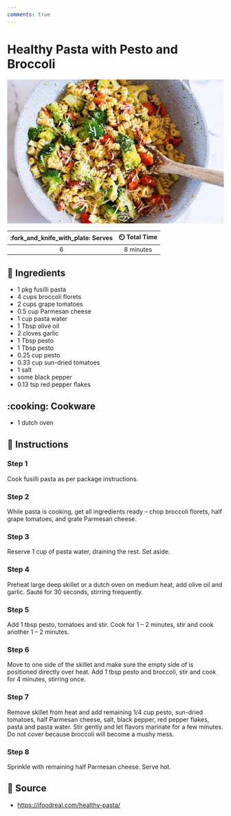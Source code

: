 ```yaml
---
comments: true
---
```

# Healthy Pasta with Pesto and Broccoli

![Healthy Pasta with Pesto and Broccoli](../assets/images/healthy-pasta-with-pesto-and-broccoli.jpg)

| :fork_and_knife_with_plate: Serves | :timer_clock: Total Time |
|:----------------------------------:|:-----------------------: |
| 6 | 8 minutes |

## :salt: Ingredients

- 1 pkg fusilli pasta
- 4 cups broccoli florets
- 2 cups grape tomatoes
- 0.5 cup Parmesan cheese
- 1 cup pasta water
- 1 Tbsp olive oil
- 2 cloves garlic
- 1 Tbsp pesto
- 1 Tbsp pesto
- 0.25 cup pesto
- 0.33 cup sun-dried tomatoes
- 1 salt
- some black pepper
- 0.13 tsp red pepper flakes

## :cooking: Cookware

- 1 dutch oven

## :pencil: Instructions

### Step 1

Cook fusilli pasta as per package instructions.

### Step 2

While pasta is cooking, get all ingredients ready – chop broccoli florets, half grape tomatoes, and grate Parmesan
cheese.

### Step 3

Reserve 1 cup of pasta water, draining the rest. Set aside.

### Step 4

Preheat large deep skillet or a dutch oven on medium heat, add olive oil and garlic. Sauté for 30 seconds, stirring
frequently.

### Step 5

Add 1 tbsp pesto, tomatoes and stir. Cook for 1 – 2 minutes, stir and cook another 1 – 2 minutes.

### Step 6

Move to one side of the skillet and make sure the empty side of is positioned directly over heat. Add 1 tbsp pesto and
broccoli, stir and cook for 4 minutes, stirring once.

### Step 7

Remove skillet from heat and add remaining 1/4 cup pesto, sun-dried tomatoes, half Parmesan cheese, salt, black pepper,
red pepper flakes, pasta and pasta water. Stir gently and let flavors marinate for a few minutes. Do not cover because
broccoli will become a mushy mess.

### Step 8

Sprinkle with remaining half Parmesan cheese. Serve hot.

## :link: Source

- <https://ifoodreal.com/healthy-pasta/>
